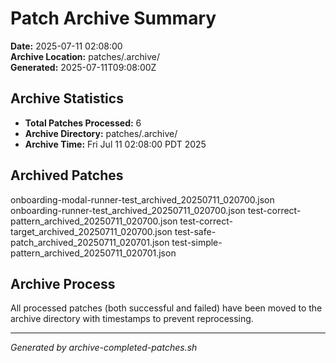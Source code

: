 # Patch Archive Summary

**Date:** 2025-07-11 02:08:00  
**Archive Location:** patches/.archive/  
**Generated:** 2025-07-11T09:08:00Z  

## Archive Statistics

- **Total Patches Processed:**        6
- **Archive Directory:** patches/.archive/
- **Archive Time:** Fri Jul 11 02:08:00 PDT 2025

## Archived Patches

onboarding-modal-runner-test_archived_20250711_020700.json
onboarding-runner-test_archived_20250711_020700.json
test-correct-pattern_archived_20250711_020700.json
test-correct-target_archived_20250711_020700.json
test-safe-patch_archived_20250711_020701.json
test-simple-pattern_archived_20250711_020701.json

## Archive Process

All processed patches (both successful and failed) have been moved to the archive directory with timestamps to prevent reprocessing.

---
*Generated by archive-completed-patches.sh*
